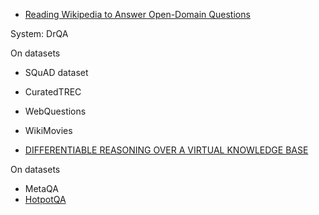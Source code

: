
- [Reading Wikipedia to Answer Open-Domain Questions](https://arxiv.org/pdf/1704.00051.pdf)

System: DrQA

On datasets
  - SQuAD dataset
  - CuratedTREC 
  - WebQuestions 
  - WikiMovies

- [DIFFERENTIABLE REASONING OVER A VIRTUAL KNOWLEDGE BASE](https://arxiv.org/pdf/2002.10640.pdf)

On datasets
  - MetaQA 
  - [HotpotQA](https://hotpotqa.github.io/)
